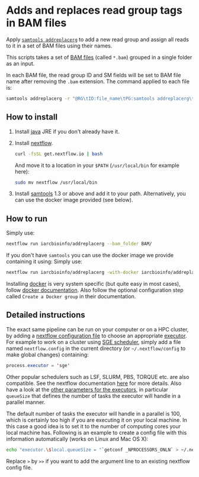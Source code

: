 # Adds and replaces read group tags in BAM files

Apply [`samtools addreplacerg`](http://www.htslib.org/doc/samtools.html) to add a new read group and assign all reads to it in a set of BAM files using their names.

This scripts takes a set of [BAM files](https://samtools.github.io/hts-specs/) (called `*.bam`) grouped in a single folder as an input.

In each BAM file, the read group ID and SM fields will be set to BAM file name after removing the `.bam` extension. The command applied to each file is:
```bash
samtools addreplacerg -r "@RG\tID:file_name\tPG:samtools addreplacerg\tSM:file_name}"
```

## How to install

1. Install [java](https://java.com/download/) JRE if you don't already have it.

2. Install [nextflow](http://www.nextflow.io/).

	```bash
	curl -fsSL get.nextflow.io | bash
	```
	And move it to a location in your `$PATH` (`/usr/local/bin` for example here):
	```bash
	sudo mv nextflow /usr/local/bin
	```
	
3. Install [samtools](http://www.htslib.org/) 1.3 or above and add it to your path. Alternatively, you can use the docker image provided (see below).

## How to run

Simply use:
```bash
nextflow run iarcbioinfo/addreplacerg --bam_folder BAM/
```

If you don't have `samtools` you can use the docker image we provide containing it using:
Simply use:
```bash
nextflow run iarcbioinfo/addreplacerg -with-docker iarcbioinfo/addreplacerg --bam_folder BAM/
```

Installing [docker](https://www.docker.com) is very system specific (but quite easy in most cases), follow  [docker documentation](https://docs.docker.com/installation/). Also follow the optional configuration step called `Create a Docker group` in their documentation.

## Detailed instructions

The exact same pipeline can be run on your computer or on a HPC cluster, by adding a [nextflow configuration file](http://www.nextflow.io/docs/latest/config.html) to choose an appropriate [executor](http://www.nextflow.io/docs/latest/executor.html). For example to work on a cluster using [SGE scheduler](https://en.wikipedia.org/wiki/Oracle_Grid_Engine), simply add a file named `nextflow.config` in the current directory (or `~/.nextflow/config` to make global changes) containing:  
```java
process.executor = 'sge'
```

Other popular schedulers such as LSF, SLURM, PBS, TORQUE etc. are also compatible. See the nextflow documentation [here](http://www.nextflow.io/docs/latest/executor.html) for more details. Also have a look at the [other parameters for the executors](http://www.nextflow.io/docs/latest/config.html#scope-executor), in particular `queueSize` that defines the number of tasks the executor will handle in a parallel manner.  

The default number of tasks the executor will handle in a parallel is 100, which is certainly too high if you are executing it on your local machine. In this case a good idea is to set it to the number of computing cores your local machine has. Following is an example to create a config file with this information automatically (works on Linux and Mac OS X):
```bash
echo "executor.\$local.queueSize = "`getconf _NPROCESSORS_ONLN` > ~/.nextflow/config
```

Replace `>` by `>>` if you want to add the argument line to an existing nextflow config file.
